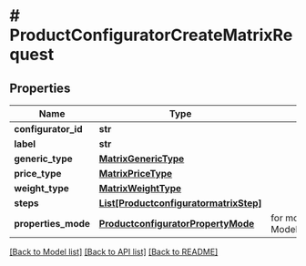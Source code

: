 # # ProductConfiguratorCreateMatrixRequest


## Properties 


Name | Type | Description | Notes
------------ | ------------- | ------------- | -------------
**configurator_id**| **str** |   | [optional]
**label**| **str** |   | [optional]
**generic_type**| [**MatrixGenericType**](MatrixGenericType.md) |   | [optional]
**price_type**| [**MatrixPriceType**](MatrixPriceType.md) |   | [optional]
**weight_type**| [**MatrixWeightType**](MatrixWeightType.md) |   | [optional]
**steps**| [**List[ProductconfiguratormatrixStep]**](ProductconfiguratormatrixStep.md) |   | [optional]
**properties_mode**| [**ProductconfiguratorPropertyMode**](ProductconfiguratorPropertyMode.md) |  for more information please, see Model/ProductconfiguratorPropertyMode.php  | [optional]


[[Back to Model list]](../../README.md#models) [[Back to API list]](../../README.md#endpoints) [[Back to README]](../../README.md)

